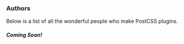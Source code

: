 ### Authors

Below is a list of all the wonderful people who make PostCSS plugins.

##### Coming Soon!
